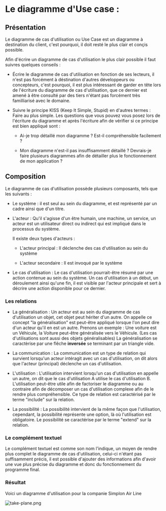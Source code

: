 # Le diagramme d'Use case :

## Présentation

Le diagramme de cas d'utilisation ou Use Case est un diagramme à destination du client, c'est pourquoi, il doit resté le plus clair et conçis possible.

Afin d'écrire un diagramme de cas d'utilisation le plus clair possible il faut suivres quelques conseils :

- Écrire le diagramme de cas d'utilisation en fonction de ses lecteurs, il n'est pas forcément à déstination d'autres développeurs ou concepteurs, c'est pourquoi, il est plus intéressant de garder en tête lors de l'écriture du diagramme de cas d'utilisation, que ce dernier est amené à être consulté par des tiers n'étant pas forcément très familliarisé avec le domaine.

- Suivre le principe KISS (Keep It Simple, Stupid) en d'autres termes : Faire au plus simple. Les questions que vous pouvez vous posez lors de l'écriture du diagramme et après l'écriture afin de vérifier si ce principe est bien appliqué sont :
  
  - Ai-je trop détaillé mon diagramme ? Est-il compréhensible facilement ?
  
  - Mon diagramme n'est-il pas insuffisamment détaillé ? Devrais-je faire plusieurs diagrammes afin de détailler plus le fonctionnement de mon application ?

## Composition

Le diagramme de cas d'utilisation possède plusieurs composants, tels que les suivants :

- Le système : il est seul au sein du diagramme, et est représenté par un cadre ainsi que d'un titre.

- L'acteur : Qu'il s'agisse d'un être humain, une machine, un service, un acteur est un utilisateur direct ou indirect qui est impliqué dans le processus du système. 
  
  Il existe deux types d'acteurs  :
  
  - L'acteur principal : Il déclenche des cas d'utilisation au sein du système
  
  - L'acteur secondaire : Il est invoqué par le système

- Le cas d'utilisation : Le cas d'utilisation pourrait-être résumé par une action contenue au sein du système. Un cas d'utilisation à un début, un déroulement ainsi qu'une fin, il est visible par l'acteur principale et sert à décrire une action disponible pour ce dernier.

### Les relations

- La généralisation : Un acteur est au sein du diagramme de cas d'utilisation un objet, cet objet peut hériter d'un autre. On appelle ce concept "la généralisation" est peut-être appliqué lorsque l'on peut dire d'un acteur qu'il en est un autre. Prenons un exemple : Une voiture est un Véhicule, la Voiture peut-être généralisée vers le Véhicule. (Les cas d'utilisations sont aussi des objets généralisables)
  La généralisation se caractèrise par une flêche **inversée** se terminant par un triangle vide.

- La communication : La communication est un type de relation qui survient lorsqu'un acteur intéragit avec un cas d'utilisation, on dit alors que l'acteur (principal) déclenche un cas d'utilisation.

- L'utilisation : L'utilisation intervient lorsqu'un cas d'utilisation en appelle un autre, on dit que le cas d'utilisation A utilise le cas d'utilisation B.
  L'utilisation peut-être utile afin de factoriser le diagramme ou au contraire afin de décomposer un cas d'utilisation complexe afin de le rendre plus compréhensible.
  Ce type de relation est caractérisé par le terme "include" sur la relation.

- La possibilité : La possibilité intervient de la même façon que l'utilisation, cependant, la possibilité représente une option, là où l'utilisation est obligatoire.
  Le possibilité se caractérise par le terme "extend" sur la relation.

### Le complément textuel

Le complément textuel est comme son nom l'indique, un moyen de rendre plus complet le diagramme de cas d'utilisation, celui-ci n'étant pas suffisamment précis, il est possible d'ajouter des informations afin d'avoir une vue plus précise du diagramme et donc du fonctionnement du programme final.

### Résultat

Voici un diagramme d'utilisation pour la companie Simplon Air Line    

![take-plane.png](/home/mecopi/Dev/UML/Brief-1/brief-UML-Merise/Diagrams/use-cases/take-plane.png)
